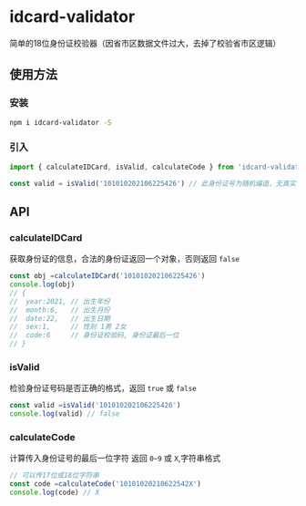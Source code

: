 # idcard-validator
简单的18位身份证校验器（因省市区数据文件过大，去掉了校验省市区逻辑）

## 使用方法

### 安装
```bash
npm i idcard-validator -S
```

### 引入
```javascript
import { calculateIDCard, isValid, calculateCode } from 'idcard-validator'

const valid = isValid('101010202106225426') // 此身份证号为随机编造，无真实意义
```

## API

### calculateIDCard
获取身份证的信息，合法的身份证返回一个对象，否则返回 `false`
```javascript
const obj =calculateIDCard('101010202106225426')
console.log(obj)
// {
// 	year:2021, // 出生年份
// 	month:6,   // 出生月份
// 	date:22,   // 出生日期
// 	sex:1,     // 性别 1男 2女
// 	code:6     // 身份证校验码, 身份证最后一位
// }
```
### isValid
检验身份证号码是否正确的格式，返回 `true` 或 `false`
```javascript
const valid =isValid('101010202106225426')
console.log(valid) // false
```

### calculateCode
计算传入身份证号的最后一位字符 返回 `0~9` 或 `X`,字符串格式
```javascript
// 可以传17位或18位字符串
const code =calculateCode('10101020210622542X')
console.log(code) // X
```
